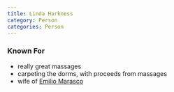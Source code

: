 ```yaml
---
title: Linda Harkness
category: Person
categories: Person
---
```


### Known For

- really great massages
- carpeting the dorms, with proceeds from massages
- wife of [Emilio Marasco](Emilio-Marasco)
